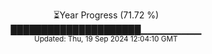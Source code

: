 <p align="center">
⏳Year Progress (71.72 %)<br>
█████████████████████▁▁▁▁▁▁▁▁▁ <br>
<sub>Updated: Thu, 19 Sep 2024 12:04:10 GMT</sub>
</p>


